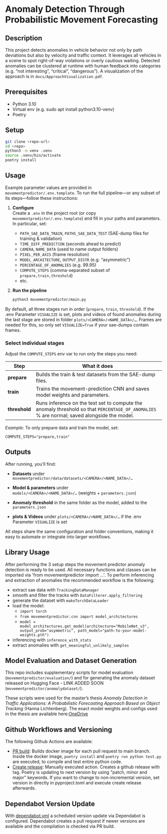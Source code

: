 # Anomaly Detection Through Probabilistic Movement Forecasting

## Description

This project detects anomalies in vehicle behavior not only by path deviations but also by velocity and traffic context. It leverages all vehicles in a scene to spot right-of-way violations or overly cautious waiting. Detected anomalies can be clustered at runtime with human feedback into categories (e.g. “not interesting”, “critical”, “dangerous”). A visualization of the approach is in `docs/ApproachVisualization.pdf`.

## Prerequisites

- Python 3.10  
- Virtual env (e.g. sudo apt install python3.10-venv) 
- Poetry  

## Setup

```bash
git clone <repo-url>
cd <repo>
python3 -m venv .venv
source .venv/bin/activate
poetry install
```

## Usage

Example parameter values are provided in `movementpredictor/.env.template`. To run the full pipeline—or any subset of its steps—follow these instructions:

1. **Configure**  
   Create a `.env` in the project root (or copy `movementpredictor/.env.template`) and fill in your paths and parameters. In particular, set:
   - `PATH_SAE_DATA_TRAIN`, `PATHS_SAE_DATA_TEST` (SAE-dump files for training & validation)  
   - `TIME_DIFF_PREDICTION` (seconds ahead to predict)  
   - `CAMERA`, `NAME_DATA` (used to name output folders)  
   - `PIXEL_PER_AXIS` (frame resolution)  
   - `MODEL_ARCHITECTURE`, `OUTPUT_DISTR` (e.g. “asymmetric”)  
   - `PERCENTAGE_OF_ANOMALIES` (e.g. 99.95)  
   - `COMPUTE_STEPS` (comma-separated subset of `prepare,train,threshold`)  
   - etc.

2. **Run the pipeline**  
   ```bash
   python3 movementpredictor/main.py
   ```

By default, all three stages run in order (`prepare`, `train`, `threshold`).
If the .env Parameter `VISUALIZE` is set, plots and videos of found anomalies during the last stage are stored in folder `plots/<CAMERA>/<NAME_DATA>/…`. Frames are needed for this, so only set `VISUALIZE=True` if your sae-dumps contain frames. 

### Select individual stages

Adjust the `COMPUTE_STEPS` env var to run only the steps you need:

| Step         | What it does                                                                                                                |
|--------------|-----------------------------------------------------------------------------------------------------------------------------|
| **prepare**   | Builds the train & test datasets from the SAE-dump files.                                                                  |
| **train**     | Trains the movement-prediction CNN and saves model weights and parameters.                                                                |
| **threshold** | Runs inference on the test set to compute the anomaly threshold so that `PERCENTAGE_OF_ANOMALIES` % are normal; saved alongside the model.|


_Example:_ To only prepare data and train the model, set:

```dotenv
COMPUTE_STEPS="prepare,train"
```

## Outputs

After running, you’ll find:

- **Datasets** under  
  `movementpredictor/data/datasets/<CAMERA>/<NAME_DATA>/…`

- **Model & parameters** under  
  `models/<CAMERA>/<NAME_DATA>/…` (weights + `parameters.json`)

- **Anomaly threshold** in the same folder as the model, added to the `parameters.json`
  
- **plots & Videos** under `plots/<CAMERA>/<NAME_DATA>/…` if the .env Parameter `VISUALIZE` is set

All steps share the same configuration and folder conventions, making it easy to automate or integrate into larger workflows.

  
## Library Usage

After performing the 3 setup steps the movement predictor anomaly detection is ready to be used. All necessary functions and classes can be imported via 'from movementpredictor import ...'. To perform inferencing and extraction of anomalies the recommended workflow is the following: 
- extract sae data with `TrackingDataManager`
- smooth and filter the tracks with `DataFilterer.apply_filtering`
- generate the dataset with `makeTorchDataLoader` 
- load the model: 
  - `import torch`
  - `from movementpredictor.cnn import model_architectures`
  - `model = model_architectures.get_model(architecture="MobileNet_v3", output_prob="asymmetric", path_model="path-to-your-model-weights.pth")`
- inferencing with `inference_with_stats`
- extract anomalies with `get_meaningful_unlikely_samples`

## Model Evaluation and Dataset Generation

This repo includes supplementary scripts for model evaluation (`movementpredictor/evaluation/`)
and for generating the anomaly dataset released on Hugging Face - LINK ADDED SOON (`movementpredictor/anomalydataset/`).

These scripts were used for the master’s thesis *Anomaly Detection in Traffic Applications:
A Probabilistic Forecasting Approach Based on Object Tracking* (Hanna Lichtenberg).
The exact model weights and configs used in the thesis are available here:[OneDrive](https://1drv.ms/f/c/29bd20621baa5af0/En9bfIFXlP5FqIJN5uQKIdkB31psQElUbdLvwUHE5YdH1A?e=XteuXG)

## Github Workflows and Versioning

The following Github Actions are available:

* [PR build](.github/workflows/pr-build.yml): Builds docker image for each pull request to main branch. Inside the docker image, `poetry install` and `poetry run python test.py` are executed, to compile and test entire python code.
* [Create release](.github/workflows/create-release.yml): Manually executed action. Creates a github release with tag. Poetry is updating to next version by using "patch, minor and major" keywords. If you want to change to non-incremental version, set version in directly in pyproject.toml and execute create release afterwards.

## Dependabot Version Update

With [dependabot.yml](.github/dependabot.yml) a scheduled version update via Dependabot is configured. Dependabot creates a pull request if newer versions are available and the compilation is checked via PR build.
